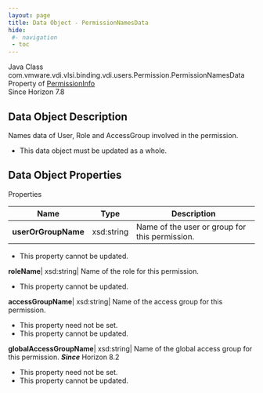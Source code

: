 ```yaml
---
layout: page
title: Data Object - PermissionNamesData
hide:
 #- navigation
 - toc
---
```






Java Class
    com.vmware.vdi.vlsi.binding.vdi.users.Permission.PermissionNamesData  
Property of
     [PermissionInfo](vdi.users.Permission.PermissionInfo.md#field_detail)  
Since 
    Horizon 7.8

## Data Object Description 

Names data of User, Role and AccessGroup involved in the permission. 

  * This data object must be updated as a whole.



## Data Object Properties

Properties

Name |  Type |  Description   
---|---|---  
**userOrGroupName**|  xsd:string|  Name of the user or group for this permission.   


* This property cannot be updated.

  
**roleName**|  xsd:string|  Name of the role for this permission.   


* This property cannot be updated.

  
**accessGroupName**|  xsd:string|  Name of the access group for this permission.   


* This property need not be set.
* This property cannot be updated.

  
**globalAccessGroupName**|  xsd:string|  Name of the global access group for this permission.  **_Since_** Horizon 8.2  


* This property need not be set.
* This property cannot be updated.

  
  
  
  
  
  

